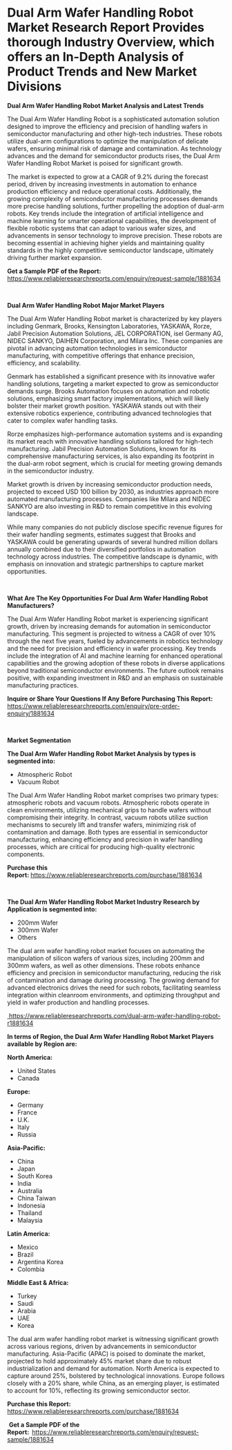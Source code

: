 <p><h1>Dual Arm Wafer Handling Robot Market Research Report Provides thorough Industry Overview, which offers an In-Depth Analysis of Product Trends and New Market Divisions</h1></p><p><strong>Dual Arm Wafer Handling Robot Market Analysis and Latest Trends</strong></p>
<p><p>The Dual Arm Wafer Handling Robot is a sophisticated automation solution designed to improve the efficiency and precision of handling wafers in semiconductor manufacturing and other high-tech industries. These robots utilize dual-arm configurations to optimize the manipulation of delicate wafers, ensuring minimal risk of damage and contamination. As technology advances and the demand for semiconductor products rises, the Dual Arm Wafer Handling Robot Market is poised for significant growth.</p><p>The market is expected to grow at a CAGR of 9.2% during the forecast period, driven by increasing investments in automation to enhance production efficiency and reduce operational costs. Additionally, the growing complexity of semiconductor manufacturing processes demands more precise handling solutions, further propelling the adoption of dual-arm robots. Key trends include the integration of artificial intelligence and machine learning for smarter operational capabilities, the development of flexible robotic systems that can adapt to various wafer sizes, and advancements in sensor technology to improve precision. These robots are becoming essential in achieving higher yields and maintaining quality standards in the highly competitive semiconductor landscape, ultimately driving further market expansion.</p></p>
<p><strong>Get a Sample PDF of the Report:&nbsp;</strong> <a href="https://www.reliableresearchreports.com/enquiry/request-sample/1881634?utm_campaign=2794&utm_medium=2&utm_source=Github&utm_content=ia&utm_term=12042025&utm_id=dual-arm-wafer-handling-robot">https://www.reliableresearchreports.com/enquiry/request-sample/1881634</a></p>
<p>&nbsp;</p>
<p><strong>Dual Arm Wafer Handling Robot Major Market Players</strong></p>
<p><p>The Dual Arm Wafer Handling Robot market is characterized by key players including Genmark, Brooks, Kensington Laboratories, YASKAWA, Rorze, Jabil Precision Automation Solutions, JEL CORPORATION, isel Germany AG, NIDEC SANKYO, DAIHEN Corporation, and Milara Inc. These companies are pivotal in advancing automation technologies in semiconductor manufacturing, with competitive offerings that enhance precision, efficiency, and scalability.</p><p>Genmark has established a significant presence with its innovative wafer handling solutions, targeting a market expected to grow as semiconductor demands surge. Brooks Automation focuses on automation and robotic solutions, emphasizing smart factory implementations, which will likely bolster their market growth position. YASKAWA stands out with their extensive robotics experience, contributing advanced technologies that cater to complex wafer handling tasks.</p><p>Rorze emphasizes high-performance automation systems and is expanding its market reach with innovative handling solutions tailored for high-tech manufacturing. Jabil Precision Automation Solutions, known for its comprehensive manufacturing services, is also expanding its footprint in the dual-arm robot segment, which is crucial for meeting growing demands in the semiconductor industry.</p><p>Market growth is driven by increasing semiconductor production needs, projected to exceed USD 100 billion by 2030, as industries approach more automated manufacturing processes. Companies like Milara and NIDEC SANKYO are also investing in R&D to remain competitive in this evolving landscape.</p><p>While many companies do not publicly disclose specific revenue figures for their wafer handling segments, estimates suggest that Brooks and YASKAWA could be generating upwards of several hundred million dollars annually combined due to their diversified portfolios in automation technology across industries. The competitive landscape is dynamic, with emphasis on innovation and strategic partnerships to capture market opportunities.</p></p>
<p>&nbsp;</p>
<p><strong>What Are The Key Opportunities For Dual Arm Wafer Handling Robot Manufacturers?</strong></p>
<p><p>The Dual Arm Wafer Handling Robot market is experiencing significant growth, driven by increasing demands for automation in semiconductor manufacturing. This segment is projected to witness a CAGR of over 10% through the next five years, fueled by advancements in robotics technology and the need for precision and efficiency in wafer processing. Key trends include the integration of AI and machine learning for enhanced operational capabilities and the growing adoption of these robots in diverse applications beyond traditional semiconductor environments. The future outlook remains positive, with expanding investment in R&D and an emphasis on sustainable manufacturing practices.</p></p>
<p><strong>Inquire or Share Your Questions If Any Before Purchasing This Report:</strong> <a href="https://www.reliableresearchreports.com/enquiry/pre-order-enquiry/1881634?utm_campaign=2794&utm_medium=2&utm_source=Github&utm_content=ia&utm_term=12042025&utm_id=dual-arm-wafer-handling-robot">https://www.reliableresearchreports.com/enquiry/pre-order-enquiry/1881634</a></p>
<p>&nbsp;</p>
<p><strong>Market Segmentation</strong></p>
<p><strong>The Dual Arm Wafer Handling Robot Market Analysis by types is segmented into:</strong></p>
<p><ul><li>Atmospheric Robot</li><li>Vacuum Robot</li></ul></p>
<p><p>The Dual Arm Wafer Handling Robot market comprises two primary types: atmospheric robots and vacuum robots. Atmospheric robots operate in clean environments, utilizing mechanical grips to handle wafers without compromising their integrity. In contrast, vacuum robots utilize suction mechanisms to securely lift and transfer wafers, minimizing risk of contamination and damage. Both types are essential in semiconductor manufacturing, enhancing efficiency and precision in wafer handling processes, which are critical for producing high-quality electronic components.</p></p>
<p><strong>Purchase this Report:&nbsp;</strong><a href="https://www.reliableresearchreports.com/purchase/1881634?utm_campaign=2794&utm_medium=2&utm_source=Github&utm_content=ia&utm_term=12042025&utm_id=dual-arm-wafer-handling-robot">https://www.reliableresearchreports.com/purchase/1881634</a></p>
<p>&nbsp;</p>
<p><strong>The Dual Arm Wafer Handling Robot Market Industry Research by Application is segmented into:</strong></p>
<p><ul><li>200mm Wafer</li><li>300mm Wafer</li><li>Others</li></ul></p>
<p><p>The dual arm wafer handling robot market focuses on automating the manipulation of silicon wafers of various sizes, including 200mm and 300mm wafers, as well as other dimensions. These robots enhance efficiency and precision in semiconductor manufacturing, reducing the risk of contamination and damage during processing. The growing demand for advanced electronics drives the need for such robots, facilitating seamless integration within cleanroom environments, and optimizing throughput and yield in wafer production and handling processes.</p></p>
<p><a href="https://www.reliableresearchreports.com/dual-arm-wafer-handling-robot-r1881634?utm_campaign=2794&utm_medium=2&utm_source=Github&utm_content=ia&utm_term=12042025&utm_id=dual-arm-wafer-handling-robot">&nbsp;https://www.reliableresearchreports.com/dual-arm-wafer-handling-robot-r1881634</a></p>
<p><strong>In terms of Region, the Dual Arm Wafer Handling Robot Market Players available by Region are:</strong></p>
<p>
    <p> <strong> North America: </strong>
        <ul>
            <li>United States</li>
            <li>Canada</li>
        </ul>
        </p> 
    <p> <strong> Europe: </strong>
        <ul>
            <li>Germany</li>
            <li>France</li>
            <li>U.K.</li>
            <li>Italy</li>
            <li>Russia</li>
        </ul>
        </p> 
    <p> <strong> Asia-Pacific: </strong>
        <ul>
            <li>China</li>
            <li>Japan</li>
            <li>South Korea</li>
            <li>India</li>
            <li>Australia</li>
            <li>China Taiwan</li>
            <li>Indonesia</li>
            <li>Thailand</li>
            <li>Malaysia</li>
        </ul>
        </p> 
    <p> <strong> Latin America: </strong>
        <ul>
            <li>Mexico</li>
            <li>Brazil</li>
            <li>Argentina Korea</li>
            <li>Colombia</li>
        </ul>
        </p> 
    <p> <strong> Middle East & Africa: </strong>
        <ul>
            <li>Turkey</li>
            <li>Saudi</li>
            <li>Arabia</li>
            <li>UAE</li>
            <li>Korea</li>
        </ul>
    </p>
    </p>
<p><p>The dual arm wafer handling robot market is witnessing significant growth across various regions, driven by advancements in semiconductor manufacturing. Asia-Pacific (APAC) is poised to dominate the market, projected to hold approximately 45% market share due to robust industrialization and demand for automation. North America is expected to capture around 25%, bolstered by technological innovations. Europe follows closely with a 20% share, while China, as an emerging player, is estimated to account for 10%, reflecting its growing semiconductor sector.</p></p>
<p><strong>Purchase this Report: </strong><a href="https://www.reliableresearchreports.com/purchase/1881634?utm_campaign=2794&utm_medium=2&utm_source=Github&utm_content=ia&utm_term=12042025&utm_id=dual-arm-wafer-handling-robot">https://www.reliableresearchreports.com/purchase/1881634</a></p>
<p>&nbsp;<strong>Get a Sample PDF of the Report:&nbsp;&nbsp;</strong><a href="https://www.reliableresearchreports.com/enquiry/request-sample/1881634?utm_campaign=2794&utm_medium=2&utm_source=Github&utm_content=ia&utm_term=12042025&utm_id=dual-arm-wafer-handling-robot">https://www.reliableresearchreports.com/enquiry/request-sample/1881634</a></p>
<p><strong></strong></p>
<p><p></p><p></p><p></p></p>